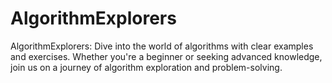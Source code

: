 # AlgorithmExplorers
AlgorithmExplorers: Dive into the world of algorithms with clear examples and exercises. Whether you're a beginner or seeking advanced knowledge, join us on a journey of algorithm exploration and problem-solving.
